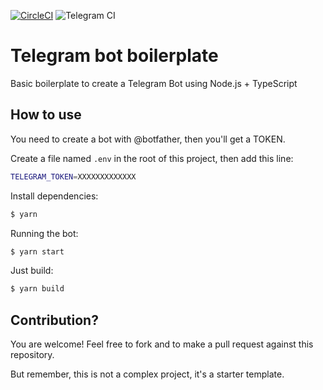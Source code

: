 [![CircleCI](https://circleci.com/gh/jesusgn90/telegram-node/tree/master.svg?style=svg)](https://circleci.com/gh/jesusgn90/telegram-node/tree/master)
![Telegram CI](https://github.com/jesusgn90/telegram-node/workflows/Telegram%20CI/badge.svg)

# Telegram bot boilerplate

Basic boilerplate to create a Telegram Bot using Node.js + TypeScript

## How to use

You need to create a bot with @botfather, then you'll get a TOKEN.

Create a file named `.env` in the root of this project, then add this line:

```sh
TELEGRAM_TOKEN=XXXXXXXXXXXXX
```

Install dependencies:

```sh
$ yarn
```

Running the bot:

```sh
$ yarn start
```

Just build:

```sh
$ yarn build
```

## Contribution?

You are welcome! Feel free to fork and to make a pull request against this repository.

But remember, this is not a complex project, it's a starter template.
